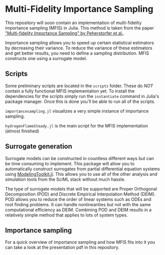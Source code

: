 # Multi-Fidelity Importance Sampling

This repository will soon contain an implementation of multi-fidelity importance sampling (MFIS) in Julia. This method is taken from the paper ["Multi-fidelity Importance Sampling" by Peherstorfer et al.](https://www.sciencedirect.com/science/article/pii/S004578251500393X).

Importance sampling allows you to speed up certain statistical estimators by decreasing their variance. To reduce the variance of these estimators and get better results, you need to define a sampling distribution. MFIS constructs one using a surrogate model.

## Scripts

Some preliminary scripts are located in the `scripts` folder. These do *NOT* contain a fully functional MFIS implementation yet. To install the dependencies for the scripts simply run the `instantiate` command in Julia's package manager. Once this is done you'll be able to run all of the scripts.

`importancesampling.jl` visualizes a very simple instance of importance sampling.

`hydrogenFlameSteady.jl` is the main script for the MFIS implementation (almost finished)

## Surrogate generation

Surrogate models can be constructed in countless different ways but can be time consuming to implement. This package will allow you to automatically construct surrogates from partial differential equation systems using [ModelingToolkit.jl](https://mtk.sciml.ai). This allows you to use all of the other analysis and simulation tools from the SciML stack without much hassle. 

The type of surrogate models that will be supported are Proper Orthogonal Decomposition (POD) and Discrete Empirical Interpolation Method (DEIM). POD allows you to reduce the order of linear systems such as ODEs and root finding problems. It can handle nonlinearities but not with the same computational efficiency as DEIM. Combining POD and DEIM results in a relatively simple method that applies to lots of system types.

## Importance sampling

For a quick overview of importance sampling and how MFIS fits into it you can take a look at the presentation pdf in this repository.
